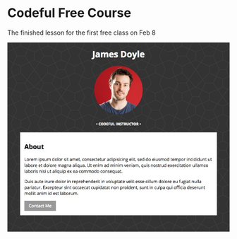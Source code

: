 Codeful Free Course
===================

The finished lesson for the first free class on Feb 8

![Screenshot](https://raw.githubusercontent.com/Codeful/free-class/master/screenshot.jpeg)
